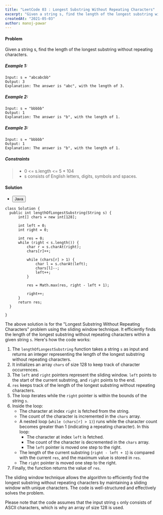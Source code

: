 ```yaml
---
title: "LeetCode 03 : Longest Substring Without Repeating Characters"
excerpt: "Given a string s, find the length of the longest substring without repeating characters."
createdAt: "2021-05-03"
author: manoj-pawar
---
```


#### Problem

Given a string s, find the length of the longest substring without repeating characters.

##### Example 1:

```shell
Input: s = "abcabcbb"
Output: 3
Explanation: The answer is "abc", with the length of 3.
```

##### Example 2:

```shell
Input: s = "bbbbb"
Output: 1
Explanation: The answer is "b", with the length of 1.
```

##### Example 3:

```shell
Input: s = "bbbbb"
Output: 1
Explanation: The answer is "b", with the length of 1.
```

##### Constraints

> - 0 <= s.length <= 5 \* 104
> - s consists of English letters, digits, symbols and spaces.


#### Solution

<ul class="nav nav-tabs" id="myTab" role="tablist">
  <li class="nav-item" role="presentation">
    <button class="nav-link active" id="home-tab" data-bs-toggle="tab" data-bs-target="#home" type="button" role="tab" aria-controls="home" aria-selected="true">Java</button>
  </li>
</ul>
<div class="tab-content" id="myTabContent">
  <div class="tab-pane fade show active" id="home" role="tabpanel" aria-labelledby="home-tab">
  
  ```java[class="line-numbers"]
class Solution {
    public int lengthOfLongestSubstring(String s) {
        int[] chars = new int[128];

        int left = 0;
        int right = 0;

        int res = 0;
        while (right < s.length()) {
            char r = s.charAt(right);
            chars[r]++;

            while (chars[r] > 1) {
                char l = s.charAt(left);
                chars[l]--;
                left++;
            }

            res = Math.max(res, right - left + 1);

            right++;
        }
        return res;
    }

}
```

The above solution is for the "Longest Substring Without Repeating Characters" problem using the sliding window technique. It efficiently finds the length of the longest substring without repeating characters within a given string `s`. Here's how the code works:

1. The `lengthOfLongestSubstring` function takes a string `s` as input and returns an integer representing the length of the longest substring without repeating characters.
2. It initializes an array `chars` of size 128 to keep track of character occurrences.
3. The `left` and `right` pointers represent the sliding window. `left` points to the start of the current substring, and `right` points to the end.
4. `res` keeps track of the length of the longest substring without repeating characters.
5. The loop iterates while the `right` pointer is within the bounds of the string `s`.
6. Inside the loop:
   - The character at index `right` is fetched from the string.
   - The count of the character is incremented in the `chars` array.
   - A nested loop (`while (chars[r] > 1)`) runs while the character count becomes greater than 1 (indicating a repeating character). In this loop:
     - The character at index `left` is fetched.
     - The count of the character is decremented in the `chars` array.
     - The `left` pointer is moved one step to the right.
   - The length of the current substring (`right - left + 1`) is compared with the current `res`, and the maximum value is stored in `res`.
   - The `right` pointer is moved one step to the right.
7. Finally, the function returns the value of `res`.

The sliding window technique allows the algorithm to efficiently find the longest substring without repeating characters by maintaining a sliding window with unique characters. The code is well-structured and effectively solves the problem.

Please note that the code assumes that the input string `s` only consists of ASCII characters, which is why an array of size 128 is used.
</div>
</div>